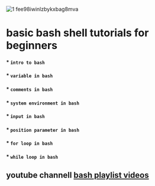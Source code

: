 
![1 fee98iwinlzbykxbag8mva](https://user-images.githubusercontent.com/26503912/51897529-0076f600-23c0-11e9-978b-3ea628b4e5a6.png)
# basic bash shell tutorials for beginners
#### * `intro to bash`
#### * `variable in bash` 
#### * `comments in bash` 
#### * `system environment in bash`
#### * `input in bash` 
#### * `position parameter in bash`
#### * `for loop in bash`
#### * `while loop in bash`

## youtube channell [bash playlist videos](https://www.youtube.com/watch?v=zLuBVLQJU6Y&index=9&list=PLSUqN4MdJySJFs-2Sj5VY2wBNfngwasOa)




